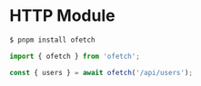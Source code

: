 # HTTP Module

```sh
$ pnpm install ofetch
```

```ts
import { ofetch } from 'ofetch';

const { users } = await ofetch('/api/users');
```
